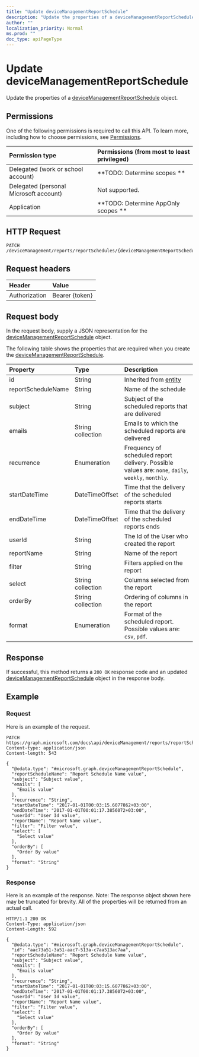 ```yaml
---
title: "Update deviceManagementReportSchedule"
description: "Update the properties of a deviceManagementReportSchedule object."
author: ""
localization_priority: Normal
ms.prod: ""
doc_type: apiPageType
---
```


# Update deviceManagementReportSchedule

Update the properties of a [deviceManagementReportSchedule](../resources/devicemanagementreportschedule.md) object.

## Permissions
One of the following permissions is required to call this API. To learn more, including how to choose permissions, see [Permissions](/concepts/permissions-reference.md).

|Permission type|Permissions (from most to least privileged)|
|:---|:---|
|Delegated (work or school account)|**TODO: Determine scopes **|
|Delegated (personal Microsoft account)|Not supported.|
|Application|**TODO: Determine AppOnly scopes **|

## HTTP Request
<!-- {
  "blockType": "ignored"
}
-->
``` http
PATCH /deviceManagement/reports/reportSchedules/{deviceManagementReportScheduleId}
```

## Request headers
|Header|Value|
|:---|:---|
|Authorization|Bearer {token}|

## Request body
In the request body, supply a JSON representation for the [deviceManagementReportSchedule](../resources/deviceManagementReportSchedule.md) object.

The following table shows the properties that are required when you create the [deviceManagementReportSchedule](../resources/devicemanagementreportschedule.md).

|Property|Type|Description|
|:---|:---|:---|
|id|String| Inherited from [entity](../resources/entity.md)|
|reportScheduleName|String|Name of the schedule|
|subject|String|Subject of the scheduled reports that are delivered|
|emails|String collection|Emails to which the scheduled reports are delivered|
|recurrence|Enumeration|Frequency of scheduled report delivery. Possible values are: `none`, `daily`, `weekly`, `monthly`.|
|startDateTime|DateTimeOffset|Time that the delivery of the scheduled reports starts|
|endDateTime|DateTimeOffset|Time that the delivery of the scheduled reports ends|
|userId|String|The Id of the User who created the report|
|reportName|String|Name of the report|
|filter|String|Filters applied on the report|
|select|String collection|Columns selected from the report|
|orderBy|String collection|Ordering of columns in the report|
|format|Enumeration|Format of the scheduled report. Possible values are: `csv`, `pdf`.|



## Response
If successful, this method returns a `200 OK` response code and an updated [deviceManagementReportSchedule](../resources/devicemanagementreportschedule.md) object in the response body.

## Example

### Request
Here is an example of the request.
<!-- {
  "blockType": "request",
  "name": "update_devicemanagementreportschedule"
}
-->
``` http
PATCH https://graph.microsoft.com/docs\api/deviceManagement/reports/reportSchedules/{deviceManagementReportScheduleId}
Content-type: application/json
Content-length: 543

{
  "@odata.type": "#microsoft.graph.deviceManagementReportSchedule",
  "reportScheduleName": "Report Schedule Name value",
  "subject": "Subject value",
  "emails": [
    "Emails value"
  ],
  "recurrence": "String",
  "startDateTime": "2017-01-01T00:03:15.6077862+03:00",
  "endDateTime": "2017-01-01T00:01:17.3856072+03:00",
  "userId": "User Id value",
  "reportName": "Report Name value",
  "filter": "Filter value",
  "select": [
    "Select value"
  ],
  "orderBy": [
    "Order By value"
  ],
  "format": "String"
}
```

### Response
Here is an example of the response. Note: The response object shown here may be truncated for brevity. All of the properties will be returned from an actual call.
<!-- {
  "blockType": "response",
  "truncated": true
}
-->
``` http
HTTP/1.1 200 OK
Content-Type: application/json
Content-Length: 592

{
  "@odata.type": "#microsoft.graph.deviceManagementReportSchedule",
  "id": "aac73a51-3a51-aac7-513a-c7aa513ac7aa",
  "reportScheduleName": "Report Schedule Name value",
  "subject": "Subject value",
  "emails": [
    "Emails value"
  ],
  "recurrence": "String",
  "startDateTime": "2017-01-01T00:03:15.6077862+03:00",
  "endDateTime": "2017-01-01T00:01:17.3856072+03:00",
  "userId": "User Id value",
  "reportName": "Report Name value",
  "filter": "Filter value",
  "select": [
    "Select value"
  ],
  "orderBy": [
    "Order By value"
  ],
  "format": "String"
}
```

